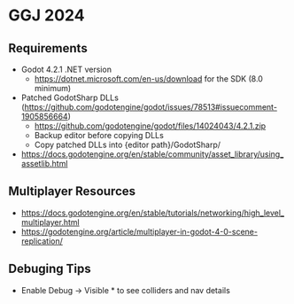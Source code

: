 # GGJ 2024

## Requirements

* Godot 4.2.1 .NET version
  * https://dotnet.microsoft.com/en-us/download for the SDK (8.0 minimum)
* Patched GodotSharp DLLs (https://github.com/godotengine/godot/issues/78513#issuecomment-1905856664)
  * https://github.com/godotengine/godot/files/14024043/4.2.1.zip
  * Backup editor before copying DLLs
  * Copy patched DLLs into {editor path}/GodotSharp/
* https://docs.godotengine.org/en/stable/community/asset_library/using_assetlib.html

## Multiplayer Resources

* https://docs.godotengine.org/en/stable/tutorials/networking/high_level_multiplayer.html
* https://godotengine.org/article/multiplayer-in-godot-4-0-scene-replication/

## Debuging Tips

* Enable Debug -> Visible * to see colliders and nav details
